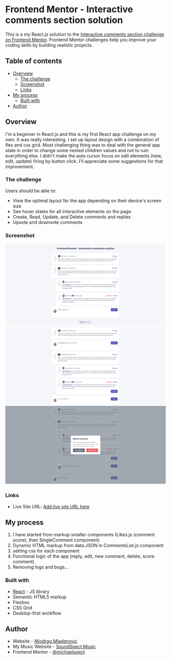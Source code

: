 # Frontend Mentor - Interactive comments section solution

This is a my React.js solution to the [Interactive comments section challenge on Frontend Mentor](https://www.frontendmentor.io/challenges/interactive-comments-section-iG1RugEG9). Frontend Mentor challenges help you improve your coding skills by building realistic projects.

## Table of contents

- [Overview](#overview)
  - [The challenge](#the-challenge)
  - [Screenshot](#screenshot)
  - [Links](#links)
- [My process](#my-process)
  - [Built with](#built-with)
- [Author](#author)

## Overview

I'm a beginner in React.js and this is my first React app challenge on my own. It was really interesting. I set up layout design with a combination of flex and css grid. Most challenging thing was to deal with the general app state in order to change some nested children values and not to ruin everything else.
I didn't make the auto cursor focus on edit elements (new, edit, update) firing by button click. I'll appreciate some suggestions for that improvement.

### The challenge

Users should be able to:

- View the optimal layout for the app depending on their device's screen size
- See hover states for all interactive elements on the page
- Create, Read, Update, and Delete comments and replies
- Upvote and downvote comments

### Screenshot

![Desktop design](./Final-Screenshots/Desktop-design-React.png)
![Active states](./Final-Screenshots/Active-states-design-React.png)
![Desktop modal](./Final-Screenshots/desktop-modal.png)

### Links

- Live Site URL: [Add live site URL here](https://interactive-comments-in-react.netlify.app/)

## My process

1. I have started from markup smaller components (Likes.js (comment score), then SingleComment component)
2. Dynamic HTML markup from data.JSON in CommentsList.js component
3. setting css for each component
4. Functional logic of the app (reply, edit, new comment, delete, score comment)
5. Removing logs and bugs...

### Built with

- [React](https://reactjs.org/) - JS library
- Semantic HTML5 markup
- Flexbox
- CSS Grid
- Desktop-first workflow

## Author

- Website - [Miodrag Mladenovic](https://www.miodragmladenovic.com)
- My Music Website - [SoundSpect Music](https://soundspect.com)
- Frontend Mentor - [@michaelspect](https://www.frontendmentor.io/profile/MichaelSpect)
